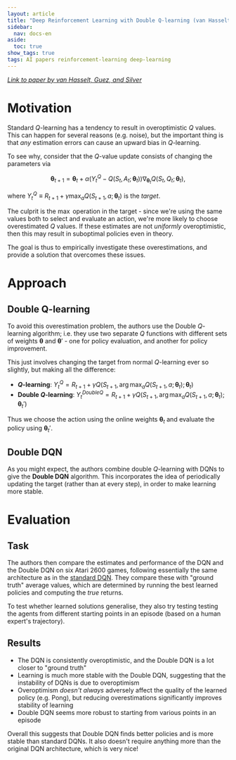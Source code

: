 ```yaml
---
layout: article
title: "Deep Reinforcement Learning with Double Q-learning (van Hasselt, 2015)"
sidebar:
  nav: docs-en
aside:
  toc: true
show_tags: true
tags: AI papers reinforcement-learning deep-learning
---
```


*[Link to paper by van Hasselt, Guez, and Silver](https://arxiv.org/pdf/1509.06461.pdf)*

# Motivation
Standard $Q$-learning has a tendency to result in overoptimistic $Q$ values. This can happen for several reasons (e.g. noise), but the important thing is that *any* estimation errors can cause an upward bias in $Q$-learning. 

To see why, consider that the $Q$-value update consists of changing the parameters via

$$\pmb{\theta}_{t+1} = \pmb{\theta}_t + \alpha (Y_t^Q - Q(S_t, A_t; \pmb{\theta}_t)) \nabla_{\pmb{\theta}_t} Q(S_t, Q_t; \pmb{\theta}_t),$$

where $Y_t^Q \equiv R_{t+1} + \gamma \max_a Q(S_{t+1}, a; \pmb{\theta}_t)$ is the *target*.

The culprit is the $\max$ operation in the target - since we're using the same values both to select and evaluate an action, we're more likely to choose overestimated $Q$ values. If these estimates are not *uniformly* overoptimistic, then this may result in suboptimal policies even in theory.

The goal is thus to empirically investigate these overestimations, and provide a solution that overcomes these issues. 

# Approach
## Double Q-learning
To avoid this overestimation problem, the authors use the Double $Q$-learning algorithm; i.e. they use two separate $Q$ functions with different sets of weights $\pmb{\theta}$ and $\pmb{\theta}'$ - one for policy evaluation, and another for policy improvement. 

This just involves changing the target from normal $Q$-learning ever so slightly, but making all the difference:
- **$Q$-learning**: $Y_t^Q = R_{t+1} + \gamma Q(S_{t+1}, \arg \max_a Q(S_{t+1}, a; \pmb{\theta}_t); \pmb{\theta}_t)$
- **Double $Q$-learning**: $Y_t^{DoubleQ} = R_{t+1} + \gamma Q(S_{t+1}, \arg \max_a Q(S_{t+1}, a; \pmb{\theta}_t); \pmb{\theta}_t')$

Thus we choose the action using the online weights $\pmb{\theta}_t$ and evaluate the policy using $\pmb{\theta}_t'$. 

## Double DQN
As you might expect, the authors combine double $Q$-learning with DQNs to give the **Double DQN** algorithm. This incorporates the idea of periodically updating the target (rather than at every step), in order to make learning more stable. 

# Evaluation
## Task
The authors then compare the estimates and performance of the DQN and the Double DQN on six Atari 2600 games, following essentially the same architecture as in the [standard DQN](https://www.nature.com/articles/nature14236). They compare these with "ground truth" average values, which are determined by running the best learned policies and computing the *true* returns. 

To test whether learned solutions generalise, they also try testing testing the agents from different starting points in an episode (based on a human expert's trajectory). 

## Results
- The DQN is consistently overoptimistic, and the Double DQN is a lot closer to "ground truth"
- Learning is much more stable with the Double DQN, suggesting that the instability of DQNs is due to overoptimism
- Overoptimism *doesn't always* adversely affect the quality of the learned policy (e.g. Pong), but reducing overestimations significantly improves stability of learning
- Double DQN seems more robust to starting from various points in an episode

Overall this suggests that Double DQN finds better policies and is more stable than standard DQNs. It also doesn't require anything more than the original DQN architecture, which is very nice!
